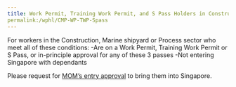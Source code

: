 ```yaml
---
title: Work Permit, Training Work Permit, and S Pass Holders in Construction, Marine Shipyard and Process Sectors not Entering Singapore with Dependants
permalink:/wphl/CMP-WP-TWP-Spass
---
```


For workers in the Construction, Marine shipyard or Process sector who meet all of these conditions:
-Are on a Work Permit, Training Work Permit or S Pass, or in-principle approval for any of these 3 passes
-Not entering Singapore with dependants

Please request for [MOM’s entry approval](https://www.mom.gov.sg/covid-19/actions-for-companies-to-bring-pass-holders-into-singapore) to bring them into Singapore.  


